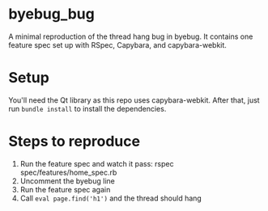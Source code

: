 # byebug_bug
A minimal reproduction of the thread hang bug in byebug. It contains one feature spec set up with RSpec, Capybara, and capybara-webkit.

# Setup
You'll need the Qt library as this repo uses capybara-webkit. After that, just run ``` bundle install ``` to install the dependencies.

# Steps to reproduce
1. Run the feature spec and watch it pass: rspec spec/features/home_spec.rb
2. Uncomment the byebug line
3. Run the feature spec again
4. Call `eval page.find('h1')` and the thread should hang
